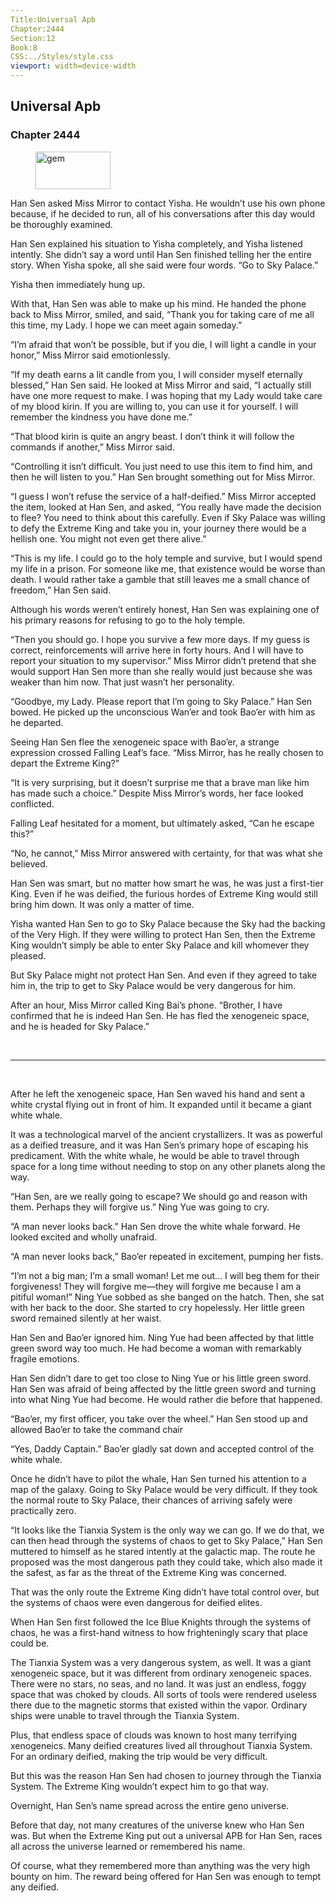 ```yaml
---
Title:Universal Apb 
Chapter:2444 
Section:12 
Book:8 
CSS:../Styles/style.css 
viewport: width=device-width
---
```

  
## Universal Apb
### Chapter 2444
  
<figure>
	<img src="../Images/gem.gif" alt="gem" id="gem" width="120" height="60" />
</figure>
  

  
Han Sen asked Miss Mirror to contact Yisha. He wouldn’t use his own phone because, if he decided to run, all of his conversations after this day would be thoroughly examined.

Han Sen explained his situation to Yisha completely, and Yisha listened intently. She didn’t say a word until Han Sen finished telling her the entire story. When Yisha spoke, all she said were four words. “Go to Sky Palace.”

Yisha then immediately hung up.

With that, Han Sen was able to make up his mind. He handed the phone back to Miss Mirror, smiled, and said, “Thank you for taking care of me all this time, my Lady. I hope we can meet again someday.”

“I’m afraid that won’t be possible, but if you die, I will light a candle in your honor,” Miss Mirror said emotionlessly.

“If my death earns a lit candle from you, I will consider myself eternally blessed,” Han Sen said. He looked at Miss Mirror and said, “I actually still have one more request to make. I was hoping that my Lady would take care of my blood kirin. If you are willing to, you can use it for yourself. I will remember the kindness you have done me.”

“That blood kirin is quite an angry beast. I don’t think it will follow the commands if another,” Miss Mirror said.

“Controlling it isn’t difficult. You just need to use this item to find him, and then he will listen to you.” Han Sen brought something out for Miss Mirror.

“I guess I won’t refuse the service of a half-deified.” Miss Mirror accepted the item, looked at Han Sen, and asked, “You really have made the decision to flee? You need to think about this carefully. Even if Sky Palace was willing to defy the Extreme King and take you in, your journey there would be a hellish one. You might not even get there alive.”

“This is my life. I could go to the holy temple and survive, but I would spend my life in a prison. For someone like me, that existence would be worse than death. I would rather take a gamble that still leaves me a small chance of freedom,” Han Sen said.

Although his words weren’t entirely honest, Han Sen was explaining one of his primary reasons for refusing to go to the holy temple.

“Then you should go. I hope you survive a few more days. If my guess is correct, reinforcements will arrive here in forty hours. And I will have to report your situation to my supervisor.” Miss Mirror didn’t pretend that she would support Han Sen more than she really would just because she was weaker than him now. That just wasn’t her personality.

“Goodbye, my Lady. Please report that I’m going to Sky Palace.” Han Sen bowed. He picked up the unconscious Wan’er and took Bao’er with him as he departed.

Seeing Han Sen flee the xenogeneic space with Bao’er, a strange expression crossed Falling Leaf’s face. “Miss Mirror, has he really chosen to depart the Extreme King?”

“It is very surprising, but it doesn’t surprise me that a brave man like him has made such a choice.” Despite Miss Mirror’s words, her face looked conflicted.

Falling Leaf hesitated for a moment, but ultimately asked, “Can he escape this?”

“No, he cannot,” Miss Mirror answered with certainty, for that was what she believed.

Han Sen was smart, but no matter how smart he was, he was just a first-tier King. Even if he was deified, the furious hordes of Extreme King would still bring him down. It was only a matter of time.

Yisha wanted Han Sen to go to Sky Palace because the Sky had the backing of the Very High. If they were willing to protect Han Sen, then the Extreme King wouldn’t simply be able to enter Sky Palace and kill whomever they pleased.

But Sky Palace might not protect Han Sen. And even if they agreed to take him in, the trip to get to Sky Palace would be very dangerous for him.

After an hour, Miss Mirror called King Bai’s phone. “Brother, I have confirmed that he is indeed Han Sen. He has fled the xenogeneic space, and he is headed for Sky Palace.”

<br>

*****

<br>

After he left the xenogeneic space, Han Sen waved his hand and sent a white crystal flying out in front of him. It expanded until it became a giant white whale.

It was a technological marvel of the ancient crystallizers. It was as powerful as a deified treasure, and it was Han Sen’s primary hope of escaping his predicament. With the white whale, he would be able to travel through space for a long time without needing to stop on any other planets along the way.

“Han Sen, are we really going to escape? We should go and reason with them. Perhaps they will forgive us.” Ning Yue was going to cry.

“A man never looks back.” Han Sen drove the white whale forward. He looked excited and wholly unafraid.

“A man never looks back,” Bao’er repeated in excitement, pumping her fists.

“I’m not a big man; I’m a small woman! Let me out… I will beg them for their forgiveness! They will forgive me—they will forgive me because I am a pitiful woman!” Ning Yue sobbed as she banged on the hatch. Then, she sat with her back to the door. She started to cry hopelessly. Her little green sword remained silently at her waist.

Han Sen and Bao’er ignored him. Ning Yue had been affected by that little green sword way too much. He had become a woman with remarkably fragile emotions.

Han Sen didn’t dare to get too close to Ning Yue or his little green sword. Han Sen was afraid of being affected by the little green sword and turning into what Ning Yue had become. He would rather die before that happened.

“Bao’er, my first officer, you take over the wheel.” Han Sen stood up and allowed Bao’er to take the command chair

“Yes, Daddy Captain.” Bao’er gladly sat down and accepted control of the white whale.

Once he didn’t have to pilot the whale, Han Sen turned his attention to a map of the galaxy. Going to Sky Palace would be very difficult. If they took the normal route to Sky Palace, their chances of arriving safely were practically zero.

“It looks like the Tianxia System is the only way we can go. If we do that, we can then head through the systems of chaos to get to Sky Palace,” Han Sen muttered to himself as he stared intently at the galactic map. The route he proposed was the most dangerous path they could take, which also made it the safest, as far as the threat of the Extreme King was concerned.

That was the only route the Extreme King didn’t have total control over, but the systems of chaos were even dangerous for deified elites.

When Han Sen first followed the Ice Blue Knights through the systems of chaos, he was a first-hand witness to how frighteningly scary that place could be.

The Tianxia System was a very dangerous system, as well. It was a giant xenogeneic space, but it was different from ordinary xenogeneic spaces. There were no stars, no seas, and no land. It was just an endless, foggy space that was choked by clouds. All sorts of tools were rendered useless there due to the magnetic storms that existed within the vapor. Ordinary ships were unable to travel through the Tianxia System.

Plus, that endless space of clouds was known to host many terrifying xenogeneics. Many deified creatures lived all throughout Tianxia System. For an ordinary deified, making the trip would be very difficult.

But this was the reason Han Sen had chosen to journey through the Tianxia System. The Extreme King wouldn’t expect him to go that way.

Overnight, Han Sen’s name spread across the entire geno universe.

Before that day, not many creatures of the universe knew who Han Sen was. But when the Extreme King put out a universal APB for Han Sen, races all across the universe learned or remembered his name.

Of course, what they remembered more than anything was the very high bounty on him. The reward being offered for Han Sen was enough to tempt any deified.